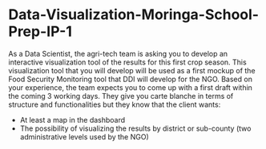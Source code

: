 # Data-Visualization-Moringa-School-Prep-IP-1
As a Data Scientist, the agri-tech team is asking you to develop an interactive visualization tool of the results for this first crop season. This visualization tool that you will develop will be used as a first mockup of the Food Security Monitoring tool that DDI will develop for the NGO.
Based on your experience, the team expects you to come up with a first draft within the coming 3 working days. They give you carte blanche in terms of structure and functionalities but they know that the client wants:

* At least a map in the dashboard
* The possibility of visualizing the results by district or sub-county (two administrative levels used by the NGO)
